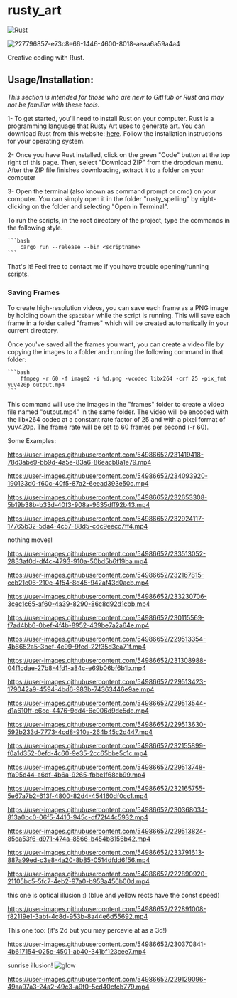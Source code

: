 # rusty_art

[![Rust](https://github.com/altunenes/rusty_art/actions/workflows/rust.yml/badge.svg)](https://github.com/altunenes/rusty_art/actions/workflows/rust.yml)


![227796857-e73c8e66-1446-4600-8018-aeaa6a59a4a4](https://user-images.githubusercontent.com/54986652/227951137-35ab864e-3329-4ef0-a4aa-2347f07296ca.png)

Creative coding with Rust.

## Usage/Installation:

*This section is intended for those who are new to GitHub or Rust and may not be familiar with these tools.*

1- To get started, you'll need to install Rust on your computer. Rust is a programming language that Rusty Art uses to generate art. You can download Rust from this website: [here](https://www.rust-lang.org/tools/install). Follow the installation instructions for your operating system.

2- Once you have Rust installed, click on the green "Code" button at the top right of this page. Then, select "Download ZIP" from the dropdown menu. After the ZIP file finishes downloading, extract it to a folder on your computer

3- Open the terminal (also known as command prompt or cmd) on your computer. You can simply open it in the folder "rusty_spelling" by right-clicking on the folder and selecting "Open in Terminal".


To run the scripts, in the root directory of the project, type the commands in the following style.

    ```bash
        cargo run --release --bin <scriptname>
    ```

That's it! Feel free to contact me if you have trouble opening/running scripts.


### Saving Frames

To create high-resolution videos, you can save each frame as a PNG image by holding down the `spacebar` while the script is running. This will save each frame in a folder called "frames" which will be created automatically in your current directory.


Once you've saved all the frames you want, you can create a video file by copying the images to a folder and running the following command in that folder:

    
    ```bash
        ffmpeg -r 60 -f image2 -i %d.png -vcodec libx264 -crf 25 -pix_fmt yuv420p output.mp4
    ```

This command will use the images in the "frames" folder to create a video file named "output.mp4" in the same folder. The video will be encoded with the libx264 codec at a constant rate factor of 25 and with a pixel format of yuv420p. The frame rate will be set to 60 frames per second (-r 60).


Some Examples:


https://user-images.githubusercontent.com/54986652/231419418-78d3abe9-bb9d-4a5e-83a6-86eacb8a1e79.mp4



https://user-images.githubusercontent.com/54986652/234093920-190133d0-f60c-40f5-87a2-6eead393e50c.mp4



https://user-images.githubusercontent.com/54986652/232653308-5b19b38b-b33d-40f3-908a-9635dff92b43.mp4


https://user-images.githubusercontent.com/54986652/232924117-17765b32-5da4-4c57-88d5-cdc9eecc7ff4.mp4


nothing moves!


https://user-images.githubusercontent.com/54986652/233513052-2833af0d-df4c-4793-910a-50bd5b6f19ba.mp4


https://user-images.githubusercontent.com/54986652/232167815-ecb21c06-210e-4f54-8d45-942af43d0acb.mp4



https://user-images.githubusercontent.com/54986652/233230706-3cec1c65-af60-4a39-8290-86c8d92d1cbb.mp4



https://user-images.githubusercontent.com/54986652/230115569-f7ad4bb6-0bef-4f4b-8952-439be7a2a64e.mp4


https://user-images.githubusercontent.com/54986652/229513354-4b6652a5-3bef-4c99-9fed-22f35d3ea71f.mp4

https://user-images.githubusercontent.com/54986652/231308988-04f1cdae-27b8-4fd1-a84c-e69b06bf6b1b.mp4


https://user-images.githubusercontent.com/54986652/229513423-179042a9-4594-4bd6-983b-74363446e9ae.mp4


https://user-images.githubusercontent.com/54986652/229513544-d1a610ff-c6ec-4476-9dd4-6e006d9de5de.mp4



https://user-images.githubusercontent.com/54986652/229513630-592b233d-7773-4cd8-910a-264b45c2d447.mp4


https://user-images.githubusercontent.com/54986652/232155899-f0a1d352-0efd-4c60-9e35-2cc65bbe5c1c.mp4



https://user-images.githubusercontent.com/54986652/229513748-ffa95d44-a6df-4b6a-9265-fbbe1f68eb99.mp4


https://user-images.githubusercontent.com/54986652/232165755-5e67a7b2-613f-4800-82d4-454160df0cc1.mp4



https://user-images.githubusercontent.com/54986652/230368034-813a0bc0-06f5-4410-945c-df72f44c5932.mp4



https://user-images.githubusercontent.com/54986652/229513824-85ea53f6-d971-474a-8566-b454b8156b42.mp4



https://user-images.githubusercontent.com/54986652/233791613-887a99ed-c3e8-4a20-8b85-0514dfdd6f56.mp4


https://user-images.githubusercontent.com/54986652/222890920-21105bc5-5fc7-4eb2-97a0-b953a456b00d.mp4


this one is optical illusion :) (blue and yellow rects have the const speed)

https://user-images.githubusercontent.com/54986652/222891008-f82119e1-3abf-4c8d-953b-8a44e6d55692.mp4


This one too: (it's 2d but you may percevie at as a 3d!)

https://user-images.githubusercontent.com/54986652/230370841-4b617154-025c-4501-ab40-341bf123cee7.mp4

sunrise illusion!
![glow](https://user-images.githubusercontent.com/54986652/233481553-5dd564bb-4930-473b-b374-a7227ef16698.png)


https://user-images.githubusercontent.com/54986652/229129096-49aa97a3-24a2-49c3-a9f0-5cd40cfcb779.mp4





